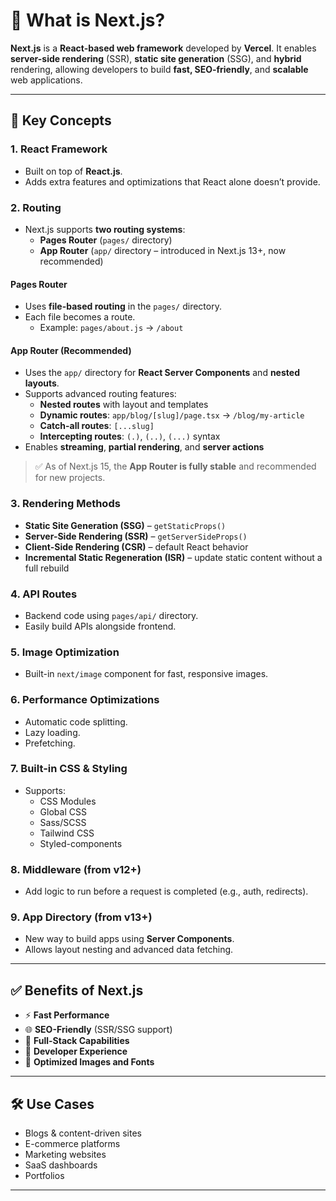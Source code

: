 # 📘 What is Next.js?

**Next.js** is a **React-based web framework** developed by **Vercel**. It enables **server-side rendering** (SSR), **static site generation** (SSG), and **hybrid** rendering, allowing developers to build **fast, SEO-friendly**, and **scalable** web applications.

---

## 🧠 Key Concepts

### 1. React Framework
- Built on top of **React.js**.
- Adds extra features and optimizations that React alone doesn’t provide.

### 2. Routing

- Next.js supports **two routing systems**:
  - **Pages Router** (`pages/` directory)
  - **App Router** (`app/` directory – introduced in Next.js 13+, now recommended)

#### Pages Router
- Uses **file-based routing** in the `pages/` directory.
- Each file becomes a route.
  - Example: `pages/about.js` → `/about`

#### App Router (Recommended)
- Uses the `app/` directory for **React Server Components** and **nested layouts**.
- Supports advanced routing features:
  - **Nested routes** with layout and templates
  - **Dynamic routes**: `app/blog/[slug]/page.tsx` → `/blog/my-article`
  - **Catch-all routes**: `[...slug]`
  - **Intercepting routes**: `(.)`, `(..)`, `(...)` syntax
- Enables **streaming**, **partial rendering**, and **server actions**

> ✅ As of Next.js 15, the **App Router is fully stable** and recommended for new projects.


### 3. Rendering Methods
- **Static Site Generation (SSG)** – `getStaticProps()`
- **Server-Side Rendering (SSR)** – `getServerSideProps()`
- **Client-Side Rendering (CSR)** – default React behavior
- **Incremental Static Regeneration (ISR)** – update static content without a full rebuild

### 4. API Routes
- Backend code using `pages/api/` directory.
- Easily build APIs alongside frontend.

### 5. Image Optimization
- Built-in `next/image` component for fast, responsive images.

### 6. Performance Optimizations
- Automatic code splitting.
- Lazy loading.
- Prefetching.

### 7. Built-in CSS & Styling
- Supports:
  - CSS Modules
  - Global CSS
  - Sass/SCSS
  - Tailwind CSS
  - Styled-components

### 8. Middleware (from v12+)
- Add logic to run before a request is completed (e.g., auth, redirects).

### 9. App Directory (from v13+)
- New way to build apps using **Server Components**.
- Allows layout nesting and advanced data fetching.

---

## ✅ Benefits of Next.js

- ⚡ **Fast Performance**
- 🌐 **SEO-Friendly** (SSR/SSG support)
- 🔌 **Full-Stack Capabilities**
- 🔧 **Developer Experience**
- 📱 **Optimized Images and Fonts**

---

## 🛠 Use Cases

- Blogs & content-driven sites
- E-commerce platforms
- Marketing websites
- SaaS dashboards
- Portfolios

---

